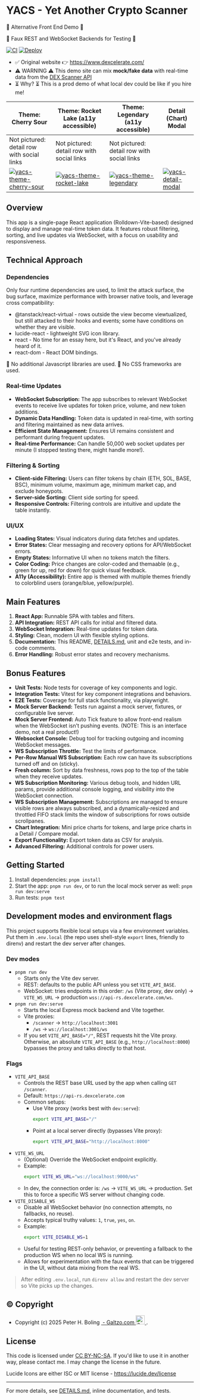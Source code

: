 # YACS - Yet Another Crypto Scanner

💫 Alternative Front End Demo 💫

💫 Faux REST and WebSocket Backends for Testing 💫

[![CI](https://github.com/pboling/yacs/actions/workflows/ci.yml/badge.svg)](https://github.com/pboling/yacs/actions/workflows/ci.yml) [![Deploy](https://github.com/pboling/yacs/actions/workflows/deploy.yml/badge.svg)](https://github.com/pboling/yacs/actions/workflows/deploy.yml)

- ✅️ Original website 👉️️ https://www.dexcelerate.com/
- ⚠️ WARNING ⚠️ This demo site can mix **mock/fake data** with real-time data from the [DEX Scanner API](https://www.dexcelerate.com/)
- ⏳️ Why? ⏳️ This is a prod demo of what local dev could be like if you hire me!

| Theme: Cherry Sour                                    | Theme: Rocket Lake (a11y accessible)                  | Theme: Legendary (a11y accessible)              | Detail (Chart) Modal                               |
|-------------------------------------------------------|-------------------------------------------------------|-------------------------------------------------|----------------------------------------------------|
| Not pictured: detail row with social links            | Not pictured: detail row with social links            | Not pictured: detail row with social links      |                                                    |
| [![yacs-theme-cherry-sour][cherry-sour]][cherry-sour] | [![yacs-theme-rocket-lake][rocket-lake]][rocket-lake] | [![yacs-theme-legendary][legendary]][legendary] | [![yacs-detail-modal][detail-modal]][detail-modal] |

[cherry-sour]: https://github.com/user-attachments/assets/e81d370b-1476-4db0-93b2-d7c0371fef93
[rocket-lake]:https://github.com/user-attachments/assets/52e2b7a0-3ab4-4b22-882c-dc0b0a9cb68f
[legendary]: https://github.com/user-attachments/assets/8067b114-5ce9-402c-bd8d-aceb7df2f33f
[detail-modal]: https://github.com/user-attachments/assets/b2d4b02b-275b-4263-8a64-00766b4d3680

## Overview

This app is a single-page React application (Rolldown-Vite-based) designed to display and manage real-time token data.
It features robust filtering, sorting, and live updates via WebSocket, with a focus on usability and responsiveness.

## Technical Approach

### Dependencies

Only four runtime dependencies are used, to limit the attack surface, the bug surface,
maximize performance with browser native tools, and leverage cross compatibility:

- @tanstack/react-virtual - rows outside the view become viewtualized, but still attacked to their hooks and events; some have conditions on whether they are visible.
- lucide-react - lightweight SVG icon library.
- react - No time for an essay here, but it's React, and you've already heard of it.
- react-dom - React DOM bindings.

🎉 No additional Javascript libraries are used.
🎉 No CSS frameworks are used.

### Real-time Updates

- **WebSocket Subscription:** The app subscribes to relevant WebSocket events to receive live updates for token price, volume, and new token additions.
- **Dynamic Data Handling:** Token data is updated in real-time, with sorting and filtering maintained as new data arrives.
- **Efficient State Management:** Ensures UI remains consistent and performant during frequent updates.
- **Real-time Performance:** Can handle 50,000 web socket updates per minute (I stopped testing there, might handle more!).

### Filtering & Sorting

- **Client-side Filtering:** Users can filter tokens by chain (ETH, SOL, BASE, BSC), minimum volume, maximum age, minimum market cap, and exclude honeypots.
- **Server-side Sorting:** Client side sorting for speed.
- **Responsive Controls:** Filtering controls are intuitive and update the table instantly.

### UI/UX

- **Loading States:** Visual indicators during data fetches and updates.
- **Error States:** Clear messaging and recovery options for API/WebSocket errors.
- **Empty States:** Informative UI when no tokens match the filters.
- **Color Coding:** Price changes are color-coded and themaable (e.g., green for up, red for down) for quick visual feedback.
- **A11y (Accessibility):** Entire app is themed with multiple themes friendly to colorblind users (orange/blue, yellow/purple).

## Main Features

1. **React App:** Runnable SPA with tables and filters.
2. **API Integration:** REST API calls for initial and filtered data.
3. **WebSocket Integration:** Real-time updates for token data.
4. **Styling:** Clean, modern UI with flexible styling options.
5. **Documentation:** This README, [DETAILS.md](DETAILS.md), unit and e2e tests, and in-code comments.
6. **Error Handling:** Robust error states and recovery mechanisms.

## Bonus Features

- **Unit Tests:** Node tests for coverage of key components and logic.
- **Integration Tests:** Vitest for key component integrations and behaviors.
- **E2E Tests:** Coverage for full stack functionality, via playwright.
- **Mock Server Backend:** Tests run against a mock server, fixtures, or configurable live server.
- **Mock Server Frontend:** Auto Tick feature to allow front-end realism when the WebSocket isn't pushing events. (NOTE: This is an interface demo, not a real product!)
- **Websocket Console:** Debug tool for tracking outgoing and incoming WebSocket messages.
- **WS Subscription Throttle:** Test the limits of performance.
- **Per-Row Manual WS Subscription:** Each row can have its subscriptions turned off and on (sticky).
- **Fresh column:** Sort by data freshness, rows pop to the top of the table when they receive updates.
- **WS Subscription Monitoring:** Various debug tools, and hidden URL params, provide additional console logging, and visibility into the WebSocket connection.
- **WS Subscription Management:** Subscriptions are managed to ensure visible rows are always subscribed, and a dynamically-resized and throttled FIFO stack limits the window of subscriptions for rows outside scrollpanes.
- **Chart Integration:** Mini price charts for tokens, and large price charts in a Detail / Compare modal.
- **Export Functionality:** Export token data as CSV for analysis.
- **Advanced Filtering:** Additional controls for power users.

## Getting Started

1. Install dependencies: `pnpm install`
2. Start the app: `pnpm run dev`, or to run the local mock server as well: `pnpm run dev:serve`
3. Run tests: `pnpm test`

## Development modes and environment flags

This project supports flexible local setups via a few environment variables. Put them in `.env.local` (the repo uses shell-style `export` lines, friendly to direnv) and restart the dev server after changes.

### Dev modes

- `pnpm run dev`
  - Starts only the Vite dev server.
  - REST: defaults to the public API unless you set `VITE_API_BASE`.
  - WebSocket: tries endpoints in this order: `/ws` (Vite proxy, dev only) → `VITE_WS_URL` → production `wss://api-rs.dexcelerate.com/ws`.
- `pnpm run dev:serve`
  - Starts the local Express mock backend and Vite together.
  - Vite proxies:
    - `/scanner` → `http://localhost:3001`
    - `/ws` → `ws://localhost:3001/ws`
  - If you set `VITE_API_BASE="/"`, REST requests hit the Vite proxy. Otherwise, an absolute `VITE_API_BASE` (e.g., `http://localhost:8000`) bypasses the proxy and talks directly to that host.

### Flags

- `VITE_API_BASE`
  - Controls the REST base URL used by the app when calling `GET /scanner`.
  - Default: `https://api-rs.dexcelerate.com`
  - Common setups:
    - Use Vite proxy (works best with `dev:serve`):
      ```bash
      export VITE_API_BASE="/"
      ```
    - Point at a local server directly (bypasses Vite proxy):
      ```bash
      export VITE_API_BASE="http://localhost:8000"
      ```
- `VITE_WS_URL`
  - (Optional) Override the WebSocket endpoint explicitly.
  - Example:
    ```bash
    export VITE_WS_URL="ws://localhost:9000/ws"
    ```
  - In dev, the connection order is: `/ws` → `VITE_WS_URL` → production. Set this to force a specific WS server without changing code.
- `VITE_DISABLE_WS`
  - Disable all WebSocket behavior (no connection attempts, no fallbacks, no reuse).
  - Accepts typical truthy values: `1`, `true`, `yes`, `on`.
  - Example:
    ```bash
    export VITE_DISABLE_WS=1
    ```
  - Useful for testing REST-only behavior, or preventing a fallback to the production WS when no local WS is running.
  - Allows for experimentation with the faux events that can be triggered in the UI, without data mixing from the real WS.

> After editing `.env.local`, run `direnv allow` and restart the dev server so Vite picks up the changes.

## © Copyright

<ul>
    <li>
        Copyright (c) 2025 Peter H. Boling
        <a href="https://discord.gg/3qme4XHNKN">
             - Galtzo.com
            <picture>
              <img src="https://logos.galtzo.com/assets/images/galtzo-floss/avatar-128px-blank.svg" alt="Galtzo.com Logo (Wordless) by Aboling0, CC BY-SA 4.0" width="24">
            </picture>
        </a>.
    </li>
</ul>

## License

This code is licensed under [CC BY-NC-SA](https://creativecommons.org/licenses/by-nc-sa/4.0/deed.en). If you'd like to use it in another way, please contact me.
I may change the license in the future.

Lucide Icons are either ISC or MIT license - https://lucide.dev/license

---

For more details, see [DETAILS.md](DETAILS.md), inline documentation, and tests.
